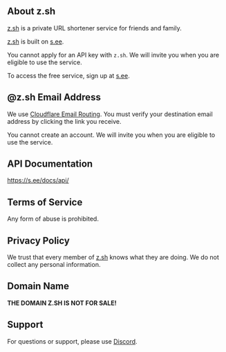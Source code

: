 ## About z.sh

[z.sh](https://z.sh/) is a private URL shortener service for friends and family.

[z.sh](https://z.sh/) is built on [s.ee](https://s.ee/).

You cannot apply for an API key with `z.sh`. We will invite you when you are eligible to use the service.

To access the free service, sign up at [s.ee](https://s.ee/user/login).

## @z.sh Email Address

We use [Cloudflare Email Routing](https://developers.cloudflare.com/email-routing/). You must verify your destination email address by clicking the link you receive.

You cannot create an account. We will invite you when you are eligible to use the service.

## API Documentation

https://s.ee/docs/api/

## Terms of Service

Any form of abuse is prohibited.

## Privacy Policy

We trust that every member of [z.sh](https://z.sh/) knows what they are doing. We do not collect any personal information.

## Domain Name

**THE DOMAIN Z.SH IS NOT FOR SALE!**

## Support

For questions or support, please use [Discord](https://z.sh/discord).